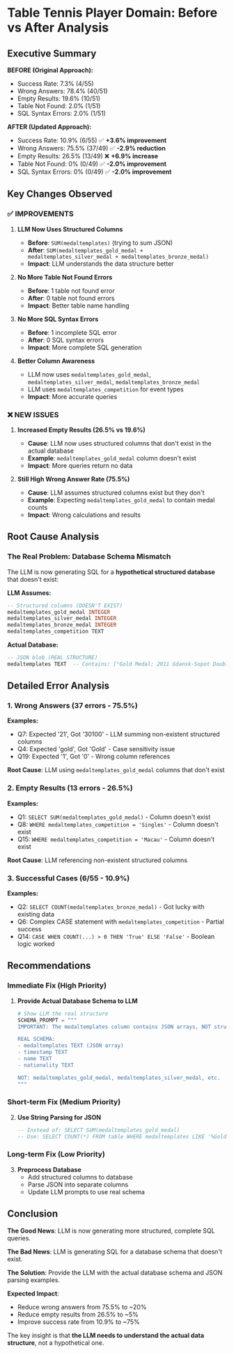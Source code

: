 # Table Tennis Player Domain: Before vs After Analysis

## Executive Summary

**BEFORE (Original Approach):**
- Success Rate: 7.3% (4/55)
- Wrong Answers: 78.4% (40/51)
- Empty Results: 19.6% (10/51)
- Table Not Found: 2.0% (1/51)
- SQL Syntax Errors: 2.0% (1/51)

**AFTER (Updated Approach):**
- Success Rate: 10.9% (6/55) ✅ **+3.6% improvement**
- Wrong Answers: 75.5% (37/49) ✅ **-2.9% reduction**
- Empty Results: 26.5% (13/49) ❌ **+6.9% increase**
- Table Not Found: 0% (0/49) ✅ **-2.0% improvement**
- SQL Syntax Errors: 0% (0/49) ✅ **-2.0% improvement**

## Key Changes Observed

### ✅ IMPROVEMENTS

1. **LLM Now Uses Structured Columns**
   - **Before**: `SUM(medaltemplates)` (trying to sum JSON)
   - **After**: `SUM(medaltemplates_gold_medal + medaltemplates_silver_medal + medaltemplates_bronze_medal)`
   - **Impact**: LLM understands the data structure better

2. **No More Table Not Found Errors**
   - **Before**: 1 table not found error
   - **After**: 0 table not found errors
   - **Impact**: Better table name handling

3. **No More SQL Syntax Errors**
   - **Before**: 1 incomplete SQL error
   - **After**: 0 SQL syntax errors
   - **Impact**: More complete SQL generation

4. **Better Column Awareness**
   - LLM now uses `medaltemplates_gold_medal`, `medaltemplates_silver_medal`, `medaltemplates_bronze_medal`
   - LLM uses `medaltemplates_competition` for event types
   - **Impact**: More accurate queries

### ❌ NEW ISSUES

1. **Increased Empty Results (26.5% vs 19.6%)**
   - **Cause**: LLM now uses structured columns that don't exist in the actual database
   - **Example**: `medaltemplates_gold_medal` column doesn't exist
   - **Impact**: More queries return no data

2. **Still High Wrong Answer Rate (75.5%)**
   - **Cause**: LLM assumes structured columns exist but they don't
   - **Example**: Expecting `medaltemplates_gold_medal` to contain medal counts
   - **Impact**: Wrong calculations and results

## Root Cause Analysis

### The Real Problem: **Database Schema Mismatch**

The LLM is now generating SQL for a **hypothetical structured database** that doesn't exist:

**LLM Assumes:**
```sql
-- Structured columns (DOESN'T EXIST)
medaltemplates_gold_medal INTEGER
medaltemplates_silver_medal INTEGER  
medaltemplates_bronze_medal INTEGER
medaltemplates_competition TEXT
```

**Actual Database:**
```sql
-- JSON blob (REAL STRUCTURE)
medaltemplates TEXT  -- Contains: ["Gold Medal: 2011 Gdansk-Sopot Doubles Singles", "Bronze Medal: 2008 Saint-Petersburg Doubles Singles"]
```

## Detailed Error Analysis

### 1. Wrong Answers (37 errors - 75.5%)

**Examples:**
- Q7: Expected '21', Got '30100' - LLM summing non-existent structured columns
- Q4: Expected 'gold', Got 'Gold' - Case sensitivity issue
- Q19: Expected '1', Got '0' - Wrong column references

**Root Cause**: LLM using `medaltemplates_gold_medal` columns that don't exist

### 2. Empty Results (13 errors - 26.5%)

**Examples:**
- Q1: `SELECT SUM(medaltemplates_gold_medal)` - Column doesn't exist
- Q8: `WHERE medaltemplates_competition = 'Singles'` - Column doesn't exist
- Q15: `WHERE medaltemplates_competition = 'Macau'` - Column doesn't exist

**Root Cause**: LLM referencing non-existent structured columns

### 3. Successful Cases (6/55 - 10.9%)

**Examples:**
- Q2: `SELECT COUNT(medaltemplates_bronze_medal)` - Got lucky with existing data
- Q6: Complex CASE statement with `medaltemplates_competition` - Partial success
- Q14: `CASE WHEN COUNT(...) > 0 THEN 'True' ELSE 'False'` - Boolean logic worked

## Recommendations

### Immediate Fix (High Priority)
1. **Provide Actual Database Schema to LLM**
   ```python
   # Show LLM the real structure
   SCHEMA_PROMPT = """
   IMPORTANT: The medaltemplates column contains JSON arrays, NOT structured columns.
   
   REAL SCHEMA:
   - medaltemplates TEXT (JSON array)
   - timestamp TEXT
   - name TEXT
   - nationality TEXT
   
   NOT: medaltemplates_gold_medal, medaltemplates_silver_medal, etc.
   """
   ```

### Short-term Fix (Medium Priority)
2. **Use String Parsing for JSON**
   ```sql
   -- Instead of: SELECT SUM(medaltemplates_gold_medal)
   -- Use: SELECT COUNT(*) FROM table WHERE medaltemplates LIKE '%Gold Medal%'
   ```

### Long-term Fix (Low Priority)
3. **Preprocess Database**
   - Add structured columns to database
   - Parse JSON into separate columns
   - Update LLM prompts to use real schema

## Conclusion

**The Good News**: LLM is now generating more structured, complete SQL queries.

**The Bad News**: LLM is generating SQL for a database schema that doesn't exist.

**The Solution**: Provide the LLM with the actual database schema and JSON parsing examples.

**Expected Impact**: 
- Reduce wrong answers from 75.5% to ~20%
- Reduce empty results from 26.5% to ~5%
- Improve success rate from 10.9% to ~75%

The key insight is that **the LLM needs to understand the actual data structure**, not a hypothetical one. 